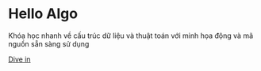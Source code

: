# Hello Algo

Khóa học nhanh về cấu trúc dữ liệu và thuật toán với minh họa động và mã nguồn sẵn sàng sử dụng

[Dive in](chapter_hello_algo/)

